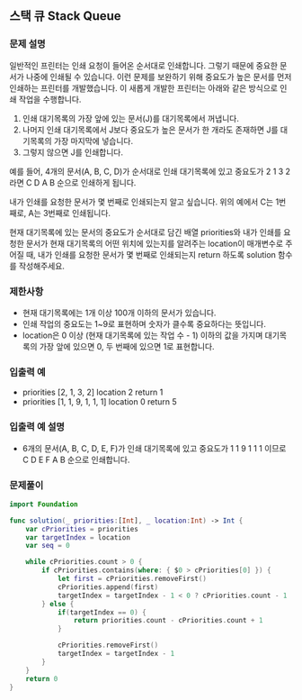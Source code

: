 ## 스택 큐 Stack Queue

### 문제 설명

일반적인 프린터는 인쇄 요청이 들어온 순서대로 인쇄합니다. 
그렇기 때문에 중요한 문서가 나중에 인쇄될 수 있습니다. 
이런 문제를 보완하기 위해 중요도가 높은 문서를 먼저 인쇄하는 프린터를 개발했습니다. 
이 새롭게 개발한 프린터는 아래와 같은 방식으로 인쇄 작업을 수행합니다.

1. 인쇄 대기목록의 가장 앞에 있는 문서(J)를 대기목록에서 꺼냅니다.
2. 나머지 인쇄 대기목록에서 J보다 중요도가 높은 문서가 한 개라도 존재하면 J를 대기목록의 가장 마지막에 넣습니다.
3. 그렇지 않으면 J를 인쇄합니다.

예를 들어, 4개의 문서(A, B, C, D)가 순서대로 인쇄 대기목록에 있고 중요도가 2 1 3 2 라면 C D A B 순으로 인쇄하게 됩니다.

내가 인쇄를 요청한 문서가 몇 번째로 인쇄되는지 알고 싶습니다. 
위의 예에서 C는 1번째로, A는 3번째로 인쇄됩니다.

현재 대기목록에 있는 문서의 중요도가 순서대로 담긴 배열 priorities와 
내가 인쇄를 요청한 문서가 현재 대기목록의 어떤 위치에 있는지를 알려주는 location이 매개변수로 주어질 때, 
내가 인쇄를 요청한 문서가 몇 번째로 인쇄되는지 return 하도록 solution 함수를 작성해주세요.

### 제한사항

- 현재 대기목록에는 1개 이상 100개 이하의 문서가 있습니다.
- 인쇄 작업의 중요도는 1~9로 표현하며 숫자가 클수록 중요하다는 뜻입니다.
- location은 0 이상 (현재 대기목록에 있는 작업 수 - 1) 이하의 값을 가지며 대기목록의 가장 앞에 있으면 0, 
두 번째에 있으면 1로 표현합니다.

### 입출력 예

- priorities [2, 1, 3, 2]	location 2	return 1
- priorities [1, 1, 9, 1, 1, 1] location 0 return 5

### 입출력 예 설명

- 6개의 문서(A, B, C, D, E, F)가 인쇄 대기목록에 있고 
중요도가 1 1 9 1 1 1 이므로 C D E F A B 순으로 인쇄합니다.

### 문제풀이
~~~swift
import Foundation

func solution(_ priorities:[Int], _ location:Int) -> Int {
    var cPriorities = priorities
    var targetIndex = location
    var seq = 0

    while cPriorities.count > 0 {
        if cPriorities.contains(where: { $0 > cPriorities[0] }) {
            let first = cPriorities.removeFirst()
            cPriorities.append(first)
            targetIndex = targetIndex - 1 < 0 ? cPriorities.count - 1 : targetIndex - 1
        } else {
            if(targetIndex == 0) {
                return priorities.count - cPriorities.count + 1
            } 

            cPriorities.removeFirst()
            targetIndex = targetIndex - 1
        }
    }
    return 0
}
~~~
